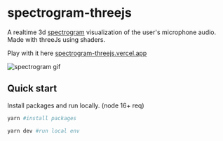 # spectrogram-threejs
A realtime 3d [spectrogram](https://en.wikipedia.org/wiki/Spectrogram) visualization of the user's microphone audio.
Made with threeJs using shaders.

Play with it here [spectrogram-threejs.vercel.app ](https://spectrogram-threejs.vercel.app/)

![spectrogram gif](https://github.com/yzdbg/spectrogram-threejs/blob/master/assets/spectrogram-demo.gif?raw=true)

## Quick start 

Install packages and run locally. (node 16+ req)

```bash
yarn #install packages

yarn dev #run local env
```
